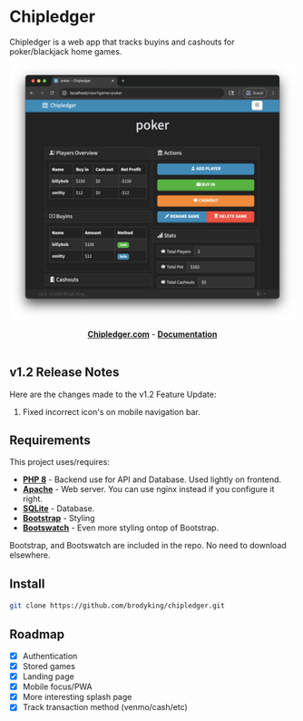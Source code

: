 <h1>Chipledger </h1>

Chipledger is a web app that tracks buyins and cashouts for poker/blackjack home games.

<img src="lib/chipledger/img/screenshot.png">

<p align="center">
<a href="https://chipledger.com"><b>Chipledger.com</b></a> - <a href="https://chipledger.com/docs/"><b>Documentation</b></a><br><br>
</p>

## v1.2 Release Notes

Here are the changes made to the v1.2 Feature Update:<br>

<ol>
    <li>
        Fixed incorrect icon's on mobile navigation bar.
    </li>
</ol>

## Requirements
This project uses/requires:

- [**PHP 8**](https://www.php.net/) - Backend use for API and Database. Used lightly on frontend.
- [**Apache**](https://httpd.apache.org/) - Web server. You can use nginx instead if you configure it right.
- [**SQLite**](https://sqlite.org/) - Database.
- [**Bootstrap**](https://github.com/twbs/bootstrap) - Styling
- [**Bootswatch**](https://github.com/thomaspark/bootswatch/) - Even more styling ontop of Bootstrap.

Bootstrap, and Bootswatch are included in the repo. No need to download elsewhere.

## Install

```bash
git clone https://github.com/brodyking/chipledger.git
```

## Roadmap

- [x] Authentication
- [x] Stored games
- [x] Landing page
- [x] Mobile focus/PWA
- [x] More interesting splash page
- [x] Track transaction method (venmo/cash/etc)

